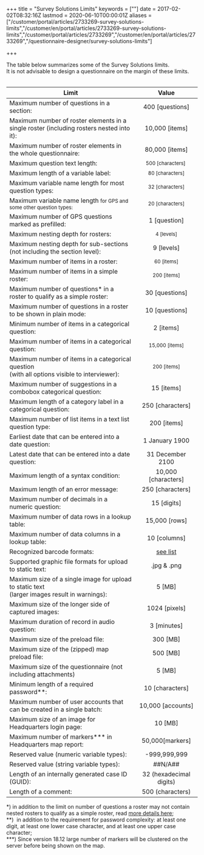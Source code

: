 ﻿+++
title = "Survey Solutions Limits"
keywords = [""]
date = 2017-02-02T08:32:16Z
lastmod = 2020-06-10T00:00:01Z
aliases = ["/customer/portal/articles/2733269-survey-solutions-limits","/customer/en/portal/articles/2733269-survey-solutions-limits","/customer/portal/articles/2733269","/customer/en/portal/articles/2733269","/questionnaire-designer/survey-solutions-limits"]

+++

The table below summarizes some of the Survey Solutions limits.  
It is not advisable to design a questionnaire on the margin of these
limits.  
 

<table class="table table-striped ">
<thead>
<tr class="header">
<th>Limit</th>
<th style="text-align: center;">Value</th>
</tr>
</thead>
<tbody>

<tr>
<td>Maximum number of questions in a section:</td>
<td style="text-align: center;">400 [questions]</td>
</tr>
<tr>
<td>Maximum number of roster elements in a single roster (including rosters nested into it):</td>
<td style="text-align: center;">10,000 [items]</td>
</tr>
<tr>
<td>Maximum number of roster elements in the whole questionnaire:</td>
<td style="text-align: center;">80,000 [items]</td>
</tr>
<tr>
<td>Maximum question text length:</td>
<td style="text-align: center;"><span style="font-size: 13px;">500 [characters] </span></td>
</tr>
<tr>
<td>Maximum length of a variable label:</td>
<td style="text-align: center;"><span style="font-size: 13px;">80 [characters]</span></td>
</tr>
<tr>
<td>Maximum variable name length for most question types:</td>
<td style="text-align: center;"><span style="font-size: 13px;">32 [characters]</span></td>
</tr>
<tr>
<td>Maximum variable name length <span style="font-size: 13px;">for GPS and some other question types:</span></td>
<td style="text-align: center;"><span style="font-size: 13px;">20 [characters]</span></td>
</tr>
<tr>
<td>Maximum number of GPS questions marked as prefilled:</td>
<td style="text-align: center;">1 [question]</td>
</tr>
<tr>
<td>Maximum nesting depth for rosters:</td>
<td style="text-align: center;"><span style="font-size: 13px;">4 [levels]</span></td>
</tr>
<tr>
<td>Maximum nesting depth for sub-sections<br />
(not including the section level):</td>
<td style="text-align: center;">9 [levels]</td>
</tr>
<tr>
<td>Maximum number of items in a roster:</td>
<td style="text-align: center;"><span style="font-size: 13px;">60 [items]</span></td>
</tr>
<tr>
<td>Maximum number of items in a simple roster:</td>
<td style="text-align: center;"><span style="font-size: 13px;">200 [items]</span></td>
</tr>
<tr>
<td>Maximum number of questions* in a roster to qualify as a simple roster:</td>
<td style="text-align: center;">30 [questions]</td>
</tr>
<tr>
<td>Maximum number of questions in a roster to be shown in plain mode:</td>
<td style="text-align: center;">10 [questions]</td>
</tr>
<tr>
<td>Minimum number of items in a categorical question:</td>
<td style="text-align: center;">2 [items]</td>
</tr>
<tr>
<td>Maximum number of items in a categorical question:</td>
<td style="text-align: center;"><span style="font-size: 13px;">15,000 [items]</span></td>
</tr>
<tr>
<td>Maximum number of items in a categorical question<br />
(with all options visible to interviewer):</td>
<td style="text-align: center;"><span style="font-size: 13px;">200 [items]</span></td>
</tr>
<tr>
<td>Maximum number of suggestions in a combobox categorical question:</td>
<td style="text-align: center;">15 [items]</td>
</tr>
<tr>
<td>Maximum length of a category label in a categorical question:</td>
<td style="text-align: center;">250 [characters]</td>
</tr>
<tr>
<td>Maximum number of list items in a text list question type:</td>
<td style="text-align: center;">200 [items]</td>
</tr>
<tr>
<td>Earliest date that can be entered into a date question:</td>
<td style="text-align: center;">1 January 1900</td>
</tr>
<tr>
<td>Latest date that can be entered into a date question:</td>
<td style="text-align: center;">31 December 2100</td>
</tr>
<tr>
<td>Maximum length of a syntax condition:</td>
<td style="text-align: center;">10,000 [characters]</td>
</tr>
<tr>
<td>Maximum length of an error message:</td>
<td style="text-align: center;">250 [characters]</td>
</tr>
<tr>
<td>Maximum number of decimals in a numeric question:</td>
<td style="text-align: center;">15 [digits]</td>
</tr>
<tr>
<td>Maximum number of data rows in a lookup table:</td>
<td style="text-align: center;">15,000 [rows]</td>
</tr>
<tr>
<td>Maximum number of data columns in a lookup table:</td>
<td style="text-align: center;">10 [columns]</td>
</tr>
<tr>
<td>Recognized barcode formats:</td>
<td style="text-align: center;"><a href="/questionnaire-designer/recognized-barcode-formats">see list</a></td>
</tr>
<tr>
<td>Supported graphic file formats for upload to static text:</td>
<td style="text-align: center;">.jpg &amp; .png</td>
</tr>
<tr>
<td>Maximum size of a single image for upload to static text<br />
(larger images result in warnings): </td>
<td style="text-align: center;">5 [MB]</td>
</tr>
<tr>
<td>Maximum size of the longer side of captured images:</td>
<td style="text-align: center;">1024 [pixels]</td>
</tr>
<tr>
<td>Maximum duration of record in audio question:</td>
<td style="text-align: center;">3 [minutes]</td>
</tr>
<tr>
<td>Maximum size of the preload file:</td>
<td style="text-align: center;">300 [MB]</td>
</tr>
<tr>
<td>Maximum size of the (zipped) map preload file:</td>
<td style="text-align: center;">500 [MB]</td>
</tr>
<tr>
<td>Maximum size of the questionnaire (not including attachments)</td>
<td style="text-align: center;">5 [MB]</td>
</tr>
<tr>
<td>Minimum length of a required password**:</td>
<td style="text-align: center;"><span style="text-align: center;">10 [characters]</span></td>
</tr>
<tr>
<td>Maximum number of user accounts that can be created in a single batch:</td>
<td style="text-align: center;">10,000 [accounts]</td>
</tr>
<tr>
<td>Maximum size of an image for Headquarters login page:</td>
<td style="text-align: center;">10 [MB]</td>
</tr>
<tr>
<td>Maximum number of markers*** in Headquarters map report:</td>
<td style="text-align: center;">50,000[markers]</td>
</tr>
<tr>
<td>Reserved value (numeric variable types):</td>
<td style="text-align: center;">-999,999,999</td>
</tr>
<tr>
<td>Reserved value (string variable types):</td>
<td style="text-align: center;">##N/A##</td>
</tr>
<tr>
<td>Length of an internally generated case ID (GUID):</td>
<td style="text-align: center;">32 (hexadecimal digits)</td>
</tr>
<tr>
<td>Length of a comment:</td>
<td style="text-align: center;">500 (characters)</td>
</tr>

</tbody>
</table>


\*) in addition to the limit on number of questions a roster may not
contain nested rosters to qualify as a simple roster, read [more details
here](/customer/en/portal/articles/2472543-rosters);  
\*\*)  in addition to the requirement for password complexity: at least
one digit, at least one lower case character, and at least one upper
case character;  
\*\*\*) Since version 18.12 large number of markers will be clustered on the server before being shown on the map.
